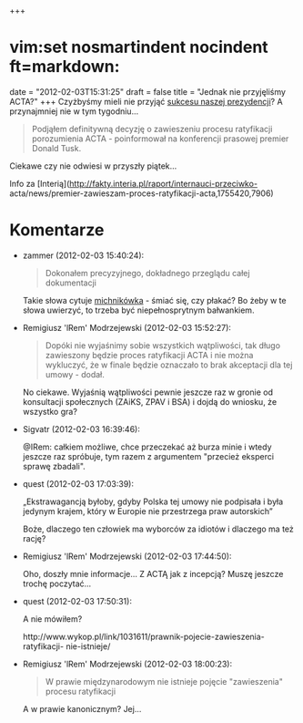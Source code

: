 +++
# vim:set nosmartindent nocindent ft=markdown:
date = "2012-02-03T15:31:25"
draft = false
title = "Jednak nie przyjęliśmy ACTA?"
+++
Czyżbyśmy mieli nie przyjąć [sukcesu naszej
prezydencji](http://blog.lrem.net/2012/01/18/przyjelismy-acta/)? A
przynajmniej nie w tym tygodniu...

> Podjąłem definitywną decyzję o zawieszeniu procesu ratyfikacji porozumienia
ACTA - poinformował na konferencji prasowej premier Donald Tusk.

Ciekawe czy nie odwiesi w przyszły piątek...

Info za [Interią](http://fakty.interia.pl/raport/internauci-przeciwko-
acta/news/premier-zawieszam-proces-ratyfikacji-acta,1755420,7906)

# Komentarze

* zammer (2012-02-03 15:40:24): <blockquote>   <p>Dokonałem precyzyjnego,
  dokładnego przeglądu całej dokumentacji</p> </blockquote>  <p>Takie słowa
  cytuje <a href="http://wiadomosci.gazeta.pl/wiadomosci/1,114884,11084929,Tusk_
  _Zawieszamy_ratyfikacje_ACTA.html" rel="nofollow">michnikówka</a> - śmiać się,
  czy płakać? Bo żeby w te słowa uwierzyć, to trzeba być niepełnosprytnym
  bałwankiem.</p>
* Remigiusz 'lRem' Modrzejewski (2012-02-03 15:52:27): <blockquote>   <p>Dopóki
  nie wyjaśnimy sobie wszystkich wątpliwości, tak długo zawieszony będzie proces
  ratyfikacji ACTA i nie można wykluczyć, że w finale będzie oznaczało to brak
  akceptacji dla tej umowy - dodał.</p> </blockquote>  <p>No ciekawe. Wyjaśnią
  wątpliwości pewnie jeszcze raz w gronie od konsultacji społecznych (ZAiKS,
  ZPAV i BSA) i dojdą do wniosku, że wszystko gra?</p>
* Sigvatr (2012-02-03 16:39:46): <p>@IRem: całkiem możliwe, chce przeczekać aż
  burza minie i wtedy jeszcze raz spróbuje, tym razem z argumentem "przecież
  eksperci sprawę zbadali".</p>
* quest (2012-02-03 17:03:39): <p>„Ekstrawagancją byłoby, gdyby Polska tej umowy
  nie podpisała i była jedynym krajem, który w Europie nie przestrzega praw
  autorskich”</p>  <p>Boże, dlaczego ten człowiek ma wyborców za idiotów i
  dlaczego ma też rację?</p>
* Remigiusz 'lRem' Modrzejewski (2012-02-03 17:44:50): <p>Oho, doszły mnie
  informacje… Z ACTĄ jak z incepcją? Muszę jeszcze trochę poczytać...</p>
* quest (2012-02-03 17:50:31): <p>A nie mówiłem?</p>
  <p>http://www.wykop.pl/link/1031611/prawnik-pojecie-zawieszenia-ratyfikacji-
  nie-istnieje/</p>
* Remigiusz 'lRem' Modrzejewski (2012-02-03 18:00:23): <blockquote>   <p>W
  prawie międzynarodowym nie istnieje pojęcie "zawieszenia" procesu
  ratyfikacji</p> </blockquote>  <p>A w prawie kanonicznym? Jej...</p>
